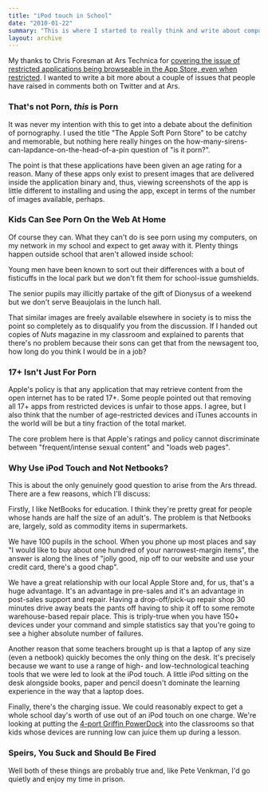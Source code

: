 ```yaml
---
title: "iPod touch in School"
date: "2010-01-22"
summary: "This is where I started to really think and write about computing in schools."
layout: archive
---
```


My thanks to Chris Foresman at Ars Technica for [covering the issue of restricted applications being browseable in the App Store, even when restricted](http://arstechnica.com/apple/news/2010/01/parental-controls-glitch-gives-kids-access-to-app-store-porn.ars?comments=1). I wanted to write a bit more about a couple of issues that people have raised in comments both on Twitter and at Ars.

### That's not Porn, _this_ is Porn

It was never my intention with this to get into a debate about the definition of pornography. I used the title "The Apple Soft Porn Store" to be catchy and memorable, but nothing here really hinges on the how-many-sirens-can-lapdance-on-the-head-of-a-pin question of "is it porn?".

The point is that these applications have been given an age rating for a reason. Many of these apps only exist to present images that are delivered inside the application binary and, thus, viewing screenshots of the app is little different to installing and using the app, except in terms of the number of images available, perhaps.

### Kids Can See Porn On the Web At Home

Of course they can. What they can't do is see porn using my computers, on my network in my school and expect to get away with it. Plenty things happen outside school that aren't allowed inside school:

Young men have been known to sort out their differences with a bout of fisticuffs in the local park but we don't fit them for school-issue gumshields.

The senior pupils may illicitly partake of the gift of Dionysus of a weekend but we don't serve Beaujolais in the lunch hall.

That similar images are freely available elsewhere in society is to miss the point so completely as to disqualify you from the discussion. If I handed out copies of _Nuts_ magazine in my classroom and explained to parents that there's no problem because their sons can get that from the newsagent too, how long do you think I would be in a job?

### 17+ Isn't Just For Porn

Apple's policy is that any application that may retrieve content from the open internet has to be rated 17+. Some people pointed out that removing all 17+ apps from restricted devices is unfair to those apps. I agree, but I also think that the number of age-restricted devices and iTunes accounts in the world will be but a tiny fraction of the total market.

The core problem here is that Apple's ratings and policy cannot discriminate between "frequent/intense sexual content" and "loads web pages".

### Why Use iPod Touch and Not Netbooks?

This is about the only genuinely good question to arise from the Ars thread. There are a few reasons, which I'll discuss:

Firstly, I like NetBooks for education. I think they're pretty great for people whose hands are half the size of an adult's. The problem is that Netbooks are, largely, sold as commodity items in supermarkets.

We have 100 pupils in the school. When you phone up most places and say "I would like to buy about one hundred of your narrowest-margin items", the answer is along the lines of "jolly good, nip off to our website and use your credit card, there's a good chap".

We have a great relationship with our local Apple Store and, for us, that's a huge advantage. It's an advantage in pre-sales and it's an advantage in post-sales support and repair. Having a drop-off/pick-up repair shop 30 minutes drive away beats the pants off having to ship it off to some remote warehouse-based repair place. This is triply-true when you have 150+ devices under your command and simple statistics say that you're going to see a higher absolute number of failures.

Another reason that some teachers brought up is that a laptop of any size (even a netbook) quickly becomes the only thing on the desk. It's precisely because we want to use a range of high- and low-technological teaching tools that we were led to look at the iPod touch. A little iPod sitting on the desk alongside books, paper and pencil doesn't dominate the learning experience in the way that a laptop does.

Finally, there's the charging issue. We could reasonably expect to get a whole school day's worth of use out of an iPod touch on one charge. We're looking at putting the [4-port Griffin PowerDock](http://www.griffintechnology.com/products/powerdock) into the classrooms so that kids whose devices are running low can juice them up during a lesson.

### Speirs, You Suck and Should Be Fired

Well both of these things are probably true and, like Pete Venkman, I'd go quietly and enjoy my time in prison.
